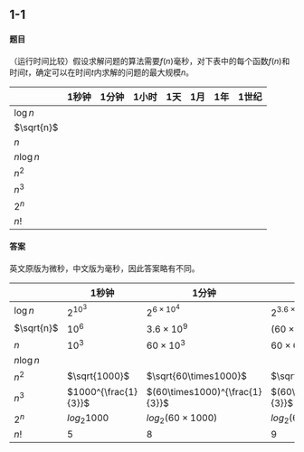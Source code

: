 ## 1-1

#### 题目

（运行时间比较）假设求解问题的算法需要$f(n)$毫秒，对下表中的每个函数$f(n)$和时间$t$，确定可以在时间$t$内求解的问题的最大规模$n$。

|            | 1秒钟 | 1分钟 | 1小时 | 1天  | 1月  | 1年  | 1世纪 |
| ---------- | ----- | ----- | ----- | ---- | ---- | ---- | ----- |
| $\log{n}$  |       |       |       |      |      |      |       |
| $\sqrt{n}$ |       |       |       |      |      |      |       |
| $n$        |       |       |       |      |      |      |       |
| $n\log{n}$ |       |       |       |      |      |      |       |
| $n^2$      |       |       |       |      |      |      |       |
| $n^3$      |       |       |       |      |      |      |       |
| $2^n$      |       |       |       |      |      |      |       |
| $n!$       |       |       |       |      |      |      |       |

#### 答案

英文原版为微秒，中文版为毫秒，因此答案略有不同。

|            | 1秒钟                | 1分钟                          | 1小时                                  | 1天                                            | 1月                                                    | 1年                                                     | 1世纪                                                        |
| ---------- | -------------------- | ------------------------------ | -------------------------------------- | ---------------------------------------------- | ------------------------------------------------------ | ------------------------------------------------------- | ------------------------------------------------------------ |
| $\log{n}$  | $2^{10^{3}}$         | $2^{6 \times 10^4}$            | $2^{3.6 \times 10^6}$                  | $2^{8.64 \times 10^7}$                         | $2^{2.592 \times 10^9}$                                | $2^{3.1536 \times 10^{10}}$                             | $2^{3.1536 \times 10^{13}}$                                  |
| $\sqrt{n}$ | $10^6$               | $3.6 \times 10^9$              | $(60\times60\times1000)^2$             | $(24\times60\times60\times1000)^2$             | $(30\times24\times60\times60\times1000)^2$             | $(365\times24\times60\times60\times1000)^2$             | $(100\times365\times24\times60\times60\times1000)^2$         |
| $n$        | $10^3$               | $60\times10^3$                 | $60\times60\times10^3$                 | $24\times60\times60\times10^3$                 | $30\times24\times60\times60\times10^3$                 | $365\times24\times60\times60\times10^3$                 | $100\times365\times24\times60\times60\times10^3$             |
| $n\log{n}$ |                      |                                |                                        |                                                |                                                        |                                                         |                                                              |
| $n^2$      | $\sqrt{1000}$        | $\sqrt{60\times1000}$          | $\sqrt{60\times60\times1000}$          | $\sqrt{24\times60\times60\times1000}$          | $\sqrt{30\times24\times60\times60\times1000}$          | $\sqrt{365\times24\times60\times60\times1000}$          | $\sqrt{100\times365\times24\times60\times60\times1000}$      |
| $n^3$      | $1000^{\frac{1}{3}}$ | $(60\times1000)^{\frac{1}{3}}$ | $(60\times60\times1000)^{\frac{1}{3}}$ | $(24\times60\times60\times1000)^{\frac{1}{3}}$ | $(30\times24\times60\times60\times1000)^{\frac{1}{3}}$ | $(365\times24\times60\times60\times1000)^{\frac{1}{3}}$ | $(100\times365\times24\times60\times60\times1000)^{\frac{1}{3}}$ |
| $2^n$      | $log_{2}{1000}$      | $log_{2}{(60\times1000)}$      | $log_{2}{(60\times60\times1000)}$      | $log_{2}{(24\times60\times60\times1000)}$      | $log_{2}{(30\times24\times60\times60\times1000)}$      | $log_{2}{(365\times24\times60\times60\times1000)}$      | $log_{2}{(100\times365\times24\times60\times60\times1000)}$  |
| $n!$       | 5                    | 8                              | 9                                      | 11                                             | 12                                                     | 13                                                      | 15                                                           |